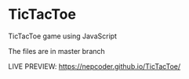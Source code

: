 # TicTacToe
TicTacToe game using JavaScript

The files are in master branch

LIVE PREVIEW: https://nepcoder.github.io/TicTacToe/

